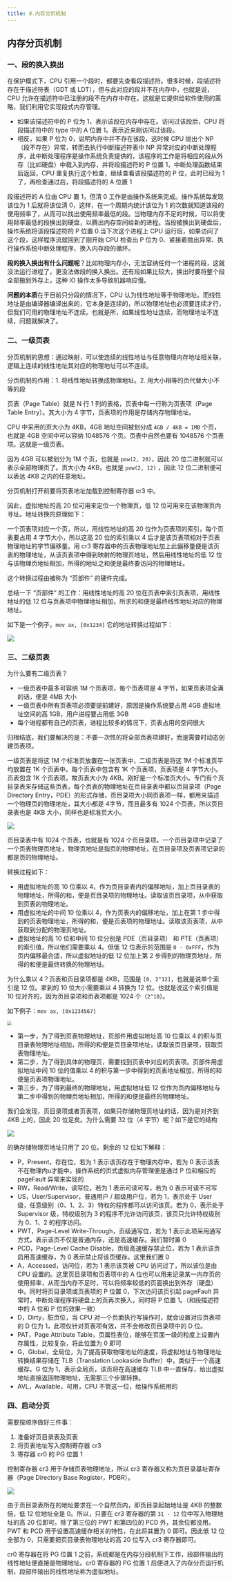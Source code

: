 ```yaml
---
title: 8.内存分页机制
---
```


## 内存分页机制

### 一、段的换入换出

在保护模式下，CPU 引用一个段时，都要先查看段描述符。很多时候，段描述符存在于描述符表（GDT 或 LDT），但与此对应的段并不在内存中，也就是说，CPU 允许在描述符中已注册的段不在内存中存在。这就是它提供给软件使用的策略，我们利用它实现段式内存管理。

- 如果该描述符中的 P 位为 1，表示该段在内存中存在。访问过该段后，CPU 将段描述符中的 type 中的 A 位置 1。表示近来刚访问过该段。
- 相反，如果 P 位为 0，说明内存中并不存在该段，这时候 CPU 抛出个 NP（段不存在）异常，转而去执行中断描述符表中 NP 异常对应的中断处理程序，此中断处理程序是操作系统负责提供的，该程序的工作是将相应的段从外存（比如硬盘）中载入到内存，并将段描述符的 P 位置 1，中断处理函数结束后返回，CPU 重复执行这个检查，继续查看该段描述符的 P 位，此时已经为 1 了，再检查通过后，将段描述符的 A 位置 1

段描述符的 A 位由 CPU 置 1，但清 0 工作是由操作系统来完成。操作系统每发现该位为 1 后就将该位清 0，这样，在一个周期内统计该位为 1 的次数就知道该段的使用频率了，从而可以找出使用频率最低的段。当物理内存不足的时候，可以将使用频率最低的段换出到硬盘，以腾出内存空间给新的进程。当段被换出到硬盘后，操作系统将该段描述符的 P 位置 0.当下次这个进程上 CPU 运行后，如果访问了这个段，这样程序流就回到了刚开始 CPU 检查出 P 位为 0、紧接着抛出异常、执行操作系统中断处理程序、换入内存段的循环。

**段的换入换出有什么问题呢**？比如物理内存小，无法容纳任何一个进程的段，这就没法运行进程了，更没法做段的换入换出。还有段如果比较大，换出时要将整个段全部搬到外存上，这种 IO 操作太多导致机器响应慢。

**问题的本质**在于目前只分段的情况下，CPU 认为线性地址等于物理地址。而线性地址是由编译器编译出来的，它本身是连续的，所以物理地址也必须要连续才行，但我们可用的物理地址不连续。也就是所，如果线性地址连续，而物理地址不连续，问题就解决了。

### 二、一级页表

分页机制的思想：通过映射，可以使连续的线性地址与任意物理内存地址相关联，逻辑上连续的线性地址其对应的物理地址可以不连续。

分页机制的作用：1. 将线性地址转换成物理地址。2. 用大小相等的页代替大小不等的段

页表（Page Table）就是 N 行 1 列的表格，页表中每一行称为页表项（Page Table Entry）。其大小为 4 字节，页表项的作用是存储内存物理地址。

CPU 中采用的页大小为 4KB，4GB 地址空间被划分成 `4GB / 4KB = 1MB` 个页，也就是 4GB 空间中可以容纳 1048576 个页。页表中自然也要有 1048576 个页表项。这就是一级页表。

因为 4GB 可以被划分为 1M 个页，也就是 `pow(2, 20)`，因此 20 位二进制就可以表示全部物理页了。页大小为 4KB，也就是 `pow(2, 12)` ，因此 12 位二进制便可以表达 4KB 之内的任意地址。

分页机制打开前要将页表地址加载到控制寄存器 cr3 中。

因此，虚拟地址的高 20 位可用来定位一个物理页，低 12 位可用来在该物理页内寻址。地址转换的原理如下：

一个页表项对应一个页，所以，用线性地址的高 20 位作为页表项的索引，每个页表要占用 4 字节大小，所以这高 20 位的索引乘以 4 后才是该页表项相对于页表物理地址的字节偏移量。用 cr3 寄存器中的页表物理地址加上此偏移量便是该页表的物理地址，从该页表项中得到映射的物理页地址，然后用线性地址的低 12 位与该物理页地址相加，所得的地址之和便是最终要访问的物理地址。

这个转换过程由被称为 “页部件” 的硬件完成。

总结一下 “页部件” 的工作：用线性地址的高 20 位在页表中索引页表项，用线性地址的低 12 位与页表项中物理地址相加，所求的和便是最终线性地址对应的物理地址。

如下是一个例子，`mov ax, [0x1234]` 它的地址转换过程如下：

![](../image/一级页表将线性地址转换成物理地址.png)

### 三、二级页表

为什么要有二级页表？

- 一级页表中最多可容纳 1M 个页表项，每个页表项是 4 字节，如果页表项全满的话，便是 4MB 大小
- 一级页表中所有页表项必须要提前建好，原因是操作系统要占用 4GB 虚拟地址空间的高 1GB，用户进程要占用低 3GB
- 每个进程都有自己的页表，进程比较多的情况下，页表占用的空间很大

归根结底，我们要解决的是：不要一次性的将全部页表项建好，而是需要时动态创建页表项。

一级页表是将这 1M 个标准页放置在一张页表中，二级页表是将这 1M 个标准页平均放置在 1K 个页表中。每个页表中包含有 1K 个页表项，页表项是 4 字节大小。页表包含 1K 个页表项，故页表大小为 4KB。刚好是一个标准页大小。专门有个页目录表来存储这些页表，每个页表的物理地址在页目录表中都以页目录项（Page Directory Entry，PDE）的形式存储，页目录项大小同页表项一样，都用来描述一个物理页的物理地址，其大小都是 4字节，而且最多有 1024 个页表，所以页目录表也是 4KB 大小，同样也是标准页大小。

![](../image/二级页表.png)

页目录表中有 1024 个页表，也就是有 1024 个页目录项。一个页目录项中记录了一个页表物理页地址，物理页地址是指页的物理地址，在页目录项及页表项记录的都是页的物理地址。

转换过程如下：

- 用虚拟地址的高 10 位乘以 4，作为页目录表内的偏移地址，加上页目录表的物理地址，所得的和，便是页目录项的物理地址。读取该页目录项，从中获取到页表的物理地址。
- 用虚拟地址的中间 10 位乘以 4，作为页表内的偏移地址，加上在第 1 步中得到的页表物理地址，所得的和，便是页表项的物理地址。读取该页表项，从中获取到分配的物理页地址。
- 虚拟地址的高 10 位和中间 10 位分别是 PDE（页目录项） 和 PTE（页表项） 的索引值，所以他们需要乘以 4。但低 12 位表示的范围是 `0 - 0xFFF`，作为页内偏移最合适，所以虚拟地址的低 12 位加上第 2 步得到的物理页地址，所得的和便是最终转换的物理地址。

为什么乘以 4？页表和页目录项都是 4KB，范围是 `[0, 2^12]`，也就是说单个索引是 12 位。拿到的 10 位大小需要乘以 4 转换为 12 位。也就是说这个索引值是 10 位对齐的，因为页目录项和页表项都是 1024 个（`2^10`）。

如下例子：`mov ax, [0x1234567]` 

<img src="../image/二级页表虚拟地址转换为物理地址.png" style="zoom:60%;" />

- 第一步，为了得到页表物理地址，页部件用虚拟地址高 10 位乘以 4 的积与页目录表物理地址相加，所得的和便是页目录项地址，读取该页目录项，获取页表物理地址。
- 第二步，为了得到具体的物理页，需要找到页表中对应的页表项。页部件用虚拟地址中间 10 位的值乘以 4 的积与第一步中得到的页表地址相加，所得的和便是页表项物理地址。
- 第三步，为了得到最终的物理地址，用虚拟地址低 12 位作为页内偏移地址与第二步中得到的物理页地址相加，所得的和便是最终的物理地址。

我们会发现，页目录项或者页表项，如果只存储物理页地址的话，因为是对齐到 4KB 上的，因此 20 位足矣。为什么需要 32 位（4 字节）呢？如下是它的结构

![](../image/页目录项及页表项.png)

的确存储物理页地址只用了 20 位。剩余的 12 位如下解释：

- P，Present，存在位，若为 1 表示该页存在于物理内存中，若为 0 表示该表不在物理内u才能中。操作系统的页式虚拟内存管理便是通过 P 位和相应的 pageFault 异常来实现的
- RW，Read/Write，读写位，若为 1 表示可读可写，若为 0 表示可读不可写
- US，User/Supervisor，普通用户 / 超级用户位，若为 1，表示处于 User 级，任意级别（0、1、2、3）特权的程序都可以访问该页。若为 0，表示处于 Supervisor 级，特权级别为 3 的程序不允许访问该页，该页只允许特权级别为 0、1、2 的程序访问。
- PWT，Page-Level Write-Through，页级通写位，若为 1 表示此项采用通写方式，表示该页不仅是普通内存，还是高速缓存。我们暂时置 0
- PCD，Page-Level Cache Disable，页级高速缓存禁止位，若为 1 表示该页启用高速缓存，为 0 表示禁止将该页缓存。这里我们置 0
- A，Accessed，访问位，若为 1 表示该页被 CPU 访问过了，所以该位是由 CPU 设置的。这里页目录项和页表项中的 A 位也可以用来记录某一内存页的使用频率，从而当内存不足时，可以将频率较低的页面换出到外存（硬盘）中。同时将页目录项或页表项的 P 位置 0，下次访问该页引起 pageFault 异常时，中断处理程序将硬盘上的页再次换入，同时将 P 位置 1。（和段描述符中的 A 位和 P 位的效果一致）
- D，Dirty，脏页位，当 CPU 对一个页面执行写操作时，就会设置对应页表项的 D 位为 1，此项仅针对页表项有效，并不会修改页目录项中的 D 位。
- PAT，Page Attribute Table，页属性表位，能够在页面一级的粒度上设置内存属性，比较复杂，将此位置为 0 即可
- G，Global，全局位，为了提高获取物理地址的速度，将虚拟地址与物理地址转换结果存储在 TLB（Translation Lookaside Buffer）中，类似于一个高速缓存。G 位为 1，表示全局页，该页将在高速缓存 TLB 中一直保存，给出虚拟地址直接返回物理地址，无需那三个步骤转换。
- AVL，Available，可用，CPU 不管这一位，给操作系统用的

### 四、启动分页

需要按顺序做好三件事：

1. 准备好页目录表及页表
2. 将页表地址写入控制寄存器 cr3
3. 寄存器 cr0 的 PG 位置 1

控制寄存器 cr3 用于存储页表物理地址，所以 cr3 寄存器又称为页目录基址寄存器（Page Directory Base Register，PDBR）。

![](../image/页目录基址寄存器.png)

由于页目录表所在的地址要求在一个自然页内，即页目录起始地址是 4KB 的整数倍，低 12 位地址全是 0。所以，只要在 cr3 寄存器的第 `31 - 12` 位中写入物理地址的高 20 位即可。除了第三位的 PWT 和第四位的 PCD 外，其余位都没用。PWT 和 PCD 用于设置高速缓存相关的特性，在此将其置为 0 即可。因此低 12 位全部为 0，只需要把页目录表物理地址的高 20 位写入 cr3 寄存器即可。

cr0 寄存器在将 PG 位置 1 之前，系统都是在内存分段机制下工作，段部件输出的线性地址便直接是物理地址。cr0 寄存器的 PG 位置 1 后便进入了内存分页运行机制，段部件输出的线性地址称为虚拟地址。


